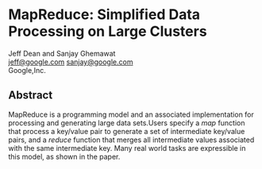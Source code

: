 # MapReduce: Simplified Data Processing on Large Clusters
Jeff Dean and Sanjay Ghemawat  
jeff@google.com sanjay@google.com  
Google,Inc.  

## Abstract
MapReduce is a programming model and an associated implementation for processing and generating large data sets.Users specify a *map* function that process a key/value pair to generate a set of intermediate key/value pairs, and a *reduce* function that merges all intermediate values associated with the same intermediate key. Many real world tasks are expressible in this model, as shown in the paper.
